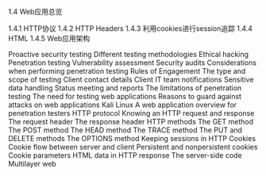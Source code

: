 
1.4 Web应用总览

1.4.1 HTTP协议
1.4.2 HTTP Headers
1.4.3 利用cookies进行session追踪
1.4.4 HTML
1.4.5 Web应用架构
 
Proactive security testing
Different testing methodologies
Ethical hacking
Penetration testing
Vulnerability assessment
Security audits
Considerations when performing penetration testing
Rules of Engagement
The type and scope of testing
Client contact details
Client IT team notifications
Sensitive data handling
Status meeting and reports
The limitations of penetration testing
The need for testing web applications
Reasons to guard against attacks on web applications
Kali Linux
A web application overview for penetration testers
HTTP protocol
Knowing an HTTP request and response
The request header
The response header
HTTP methods
The GET method
The POST method
The HEAD method
The TRACE method
The PUT and DELETE methods
The OPTIONS method
Keeping sessions in HTTP
Cookies
Cookie flow between server and client
Persistent and nonpersistent cookies
Cookie parameters
HTML data in HTTP response
The server-side code
Multilayer web
